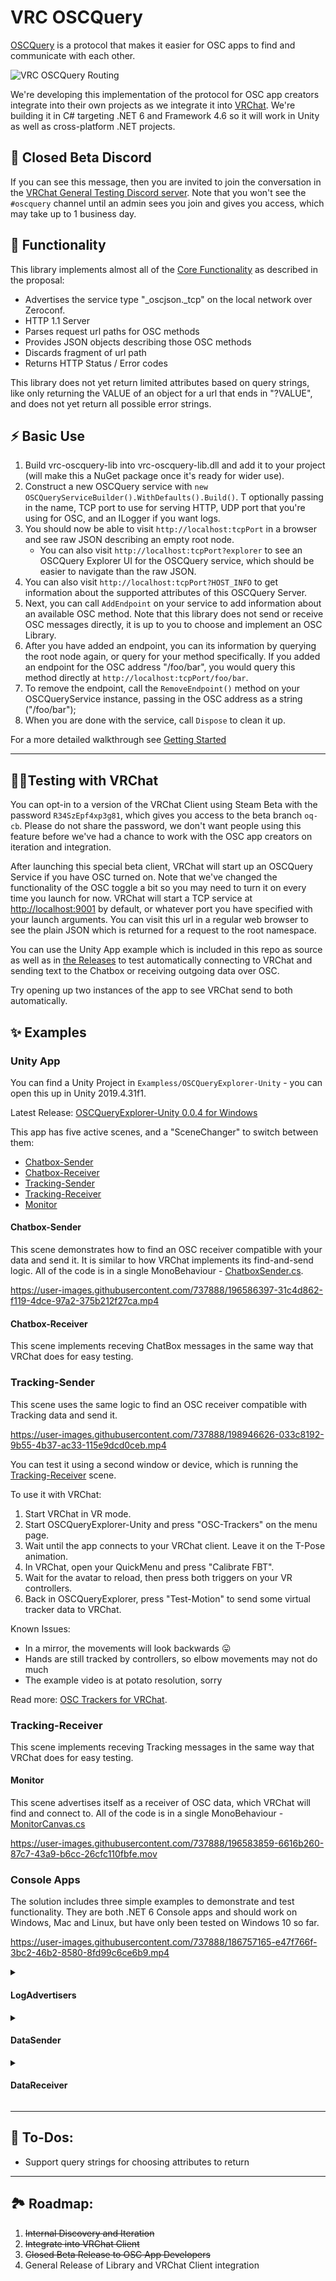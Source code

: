 # VRC OSCQuery

[OSCQuery](https://github.com/Vidvox/OSCQueryProposal) is a protocol that makes it easier for OSC apps to find and communicate with each other.

![VRC OSCQuery Routing](https://user-images.githubusercontent.com/737888/186757739-9ceb0334-f512-414b-8c5d-2aaec6d7d451.png)

We're developing this implementation of the protocol for OSC app creators integrate into their own projects as we integrate it into [VRChat](https://vrchat.com).
We're building it in C# targeting .NET 6 and Framework 4.6 so it will work in Unity as well as cross-platform .NET projects.

## 🦜 Closed Beta Discord

If you can see this message, then you are invited to join the conversation in the [VRChat General Testing Discord server](https://discord.gg/5m6X4WHMGJ). Note that you won't see the `#oscquery` channel until an admin sees you join and gives you access, which may take up to 1 business day.

## 🔨 Functionality

This library implements almost all of the [Core Functionality](https://github.com/Vidvox/OSCQueryProposal#core-functionality) as described in the proposal:
* Advertises the service type "_oscjson._tcp" on the local network over Zeroconf.
* HTTP 1.1 Server
* Parses request url paths for OSC methods
* Provides JSON objects describing those OSC methods
* Discards fragment of url path
* Returns HTTP Status / Error codes

This library does not yet return limited attributes based on query strings, like only returning the VALUE of an object for a url that ends in "?VALUE", and does not yet return all possible error strings.

## ⚡️ Basic Use

1. Build vrc-oscquery-lib into vrc-oscquery-lib.dll and add it to your project (will make this a NuGet package once it's ready for wider use).
2. Construct a new OSCQuery service with `new OSCQueryServiceBuilder().WithDefaults().Build()`. T optionally passing in the name, TCP port to use for serving HTTP, UDP port that you're using for OSC, and an ILogger if you want logs.
3. You should now be able to visit `http://localhost:tcpPort` in a browser and see raw JSON describing an empty root node.
    - You can also visit `http://localhost:tcpPort?explorer` to see an OSCQuery Explorer UI for the OSCQuery service, which should be easier to navigate than the raw JSON.
4. You can also visit `http://localhost:tcpPort?HOST_INFO` to get information about the supported attributes of this OSCQuery Server.
5. Next, you can call `AddEndpoint` on your service to add information about an available OSC method. Note that this library does not send or receive OSC messages directly, it is up to you to choose and implement an OSC Library.
6. After you have added an endpoint, you can its information by querying the root node again, or query for your method specifically. If you added an endpoint for the OSC address "/foo/bar", you would query this method directly at `http://localhost:tcpPort/foo/bar`.
7. To remove the endpoint, call the `RemoveEndpoint()` method on your OSCQueryService instance, passing in the OSC address as a string ("/foo/bar");
8. When you are done with the service, call `Dispose` to clean it up.

For a more detailed walkthrough see [Getting Started](getting-started.md)

---

## 🐱‍🏍Testing with VRChat

You can opt-in to a version of the VRChat Client using Steam Beta with the password `R34SzEpf4xp3g81`, which gives you access to the beta branch `oq-cb`. Please do not share the password, we don't want people using this feature before we've had a chance to work with the OSC app creators on iteration and integration.

After launching this special beta client, VRChat will start up an OSCQuery Service if you have OSC turned on. Note that we've changed the functionality of the OSC toggle a bit so you may need to turn it on every time you launch for now. VRChat will start a TCP service at [http://localhost:9001](http://localhost:9001) by default, or whatever port you have specified with your launch arguments. You can visit this url in a regular web browser to see the plain JSON which is returned for a request to the root namespace.

You can use the Unity App example which is included in this repo as source as well as in [the Releases](https://github.com/vrchat-community/vrc-oscquery-lib/releases) to test automatically connecting to VRChat and sending text to the Chatbox or receiving outgoing data over OSC. 

Try opening up two instances of the app to see VRChat send to both automatically.

## ✨ Examples

### Unity App

You can find a Unity Project in `Exampless/OSCQueryExplorer-Unity` - you can open this up in Unity 2019.4.31f1. 

Latest Release: [OSCQueryExplorer-Unity 0.0.4 for Windows](https://github.com/vrchat-community/vrc-oscquery-lib/releases/download/0.0.4/OSCQueryExplorer-Unity-Win.zip)

This app has five active scenes, and a "SceneChanger" to switch between them:
* [Chatbox-Sender](#chatbox-sender)
* [Chatbox-Receiver](#chatbox-receiver)
* [Tracking-Sender](#tracking-sender)
* [Tracking-Receiver](#tracking-receiver)
* [Monitor](#monitor) 

#### Chatbox-Sender

This scene demonstrates how to find an OSC receiver compatible with your data and send it. It is similar to how VRChat implements its find-and-send logic. All of the code is in a single MonoBehaviour - [ChatboxSender.cs](Examples/OSCQueryExplorer-Unity/Packages/com.vrchat.oscquery/Samples/Chatbox/ChatboxSender.cs).

https://user-images.githubusercontent.com/737888/196586397-31c4d862-f119-4dce-97a2-375b212f27ca.mp4

#### Chatbox-Receiver

This scene implements receving ChatBox messages in the same way that VRChat does for easy testing.

### Tracking-Sender

This scene uses the same logic to find an OSC receiver compatible with Tracking data and send it.

https://user-images.githubusercontent.com/737888/198946626-033c8192-9b55-4b37-ac33-115e9dcd0ceb.mp4

You can test it using a second window or device, which is running the [Tracking-Receiver](#tracking-receiver) scene.

To use it with VRChat:
1. Start VRChat in VR mode.
2. Start OSCQueryExplorer-Unity and press "OSC-Trackers" on the menu page.
3. Wait until the app connects to your VRChat client. Leave it on the T-Pose animation.
4. In VRChat, open your QuickMenu and press "Calibrate FBT".
5. Wait for the avatar to reload, then press both triggers on your VR controllers.
6. Back in OSCQueryExplorer, press "Test-Motion" to send some virtual tracker data to VRChat.

Known Issues:
- In a mirror, the movements will look backwards 😛
- Hands are still tracked by controllers, so elbow movements may not do much
- The example video is at potato resolution, sorry

Read more: [OSC Trackers for VRChat](osc-trackers.md).

### Tracking-Receiver

This scene implements receving Tracking messages in the same way that VRChat does for easy testing.

#### Monitor

This scene advertises itself as a receiver of OSC data, which VRChat will find and connect to. All of the code is in a single MonoBehaviour - [MonitorCanvas.cs](Examples/OSCQueryExplorer-Unity/Packages/com.vrchat.oscquery/Samples/Monitor/MonitorCanvas.cs)

https://user-images.githubusercontent.com/737888/196583859-6616b260-87c7-43a9-b6cc-26cfc110fbfe.mov

### Console Apps
The solution includes three simple examples to demonstrate and test functionality. They are both .NET 6 Console apps and should work on Windows, Mac and Linux, but have only been tested on Windows 10 so far.

https://user-images.githubusercontent.com/737888/186757165-e47f766f-3bc2-46b2-8580-8fd99c6ce6b9.mp4

<details>
<summary>

#### LogAdvertisers

</summary>

This program simply listens for OSCQuery and OSC Service advertisements on the local network and prints them to the console. For OSCQuery services, it will also print the node tree of the service.

</details>

<details>
<summary>
  
#### DataSender

</summary>
  
This program will advertise itself as an OSCQuery and OSC Service and provide 10 randomly-named int parameters with random values to test the remote reading of OSC methods and values.

![image](https://user-images.githubusercontent.com/737888/186544804-97c4b454-5a28-4538-9626-7a55a305a882.png)

When it starts, it generates a random name, TCP and OSC ports. It is possible that these ports are already occupied or are even the same (though unlikely). You can change the name and ports before pressing "Ok".

![image](https://user-images.githubusercontent.com/737888/186544882-9808cf29-d75f-4908-b043-bebd7a6d959f.png)

After you press ok, it will display the OSC addresses and values of 10 integer parameters. You can press the name of any address to change its value to a new random integer.
  
</details>

<details>
<summary>
  
#### DataReceiver
  
</summary>

![image](https://user-images.githubusercontent.com/737888/186545650-bf3698e8-9518-4f6b-9a20-981e39657b7a.png)

This program will start with a list of available OSCQuery services found on your local network. If one is found, you can choose it from the list and press "Connect".

![image](https://user-images.githubusercontent.com/737888/186545685-6c36937d-d8d0-4efc-899b-a1c5f17df1d7.png)

Once connected, the program should display the target OSCQuery service's name and TCP port at the top of its window, and list the methods and their values below that.

It regularly polls for updates and should show value changes soon after they occur on the target Service.

</details>

---

## 📝 To-Dos:
* Support query strings for choosing attributes to return

---

## 🏞 Roadmap:
1. ~~Internal Discovery and Iteration~~
2. ~~Integrate into VRChat Client~~
3. ~~Closed Beta Release to OSC App Developers~~
4. General Release of Library and VRChat Client integration
